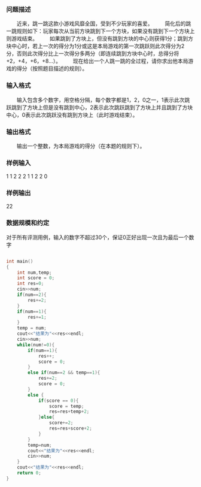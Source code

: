 
###  问题描述
　　近来，跳一跳这款小游戏风靡全国，受到不少玩家的喜爱。
　　简化后的跳一跳规则如下：玩家每次从当前方块跳到下一个方块，如果没有跳到下一个方块上则游戏结束。
　　如果跳到了方块上，但没有跳到方块的中心则获得1分；跳到方块中心时，若上一次的得分为1分或这是本局游戏的第一次跳跃则此次得分为2分，否则此次得分比上一次得分多两分（即连续跳到方块中心时，总得分将+2，+4，+6，+8...）。
　　现在给出一个人跳一跳的全过程，请你求出他本局游戏的得分（按照题目描述的规则）。
### 输入格式
　　输入包含多个数字，用空格分隔，每个数字都是1，2，0之一，1表示此次跳跃跳到了方块上但是没有跳到中心，2表示此次跳跃跳到了方块上并且跳到了方块中心，0表示此次跳跃没有跳到方块上（此时游戏结束）。
### 输出格式
　　输出一个整数，为本局游戏的得分（在本题的规则下）。
### 样例输入
1 1 2 2 2 1 1 2 2 0
### 样例输出
22
### 数据规模和约定
对于所有评测用例，输入的数字不超过30个，保证0正好出现一次且为最后一个数字

```cpp

int main()
{
    int num,temp;
    int score = 0;
    int res=0;
    cin>>num;
    if(num==2){
        res+=2;
    }
    if(num==1){
        res+=1;
    }
    temp = num;
    cout<<"结果为"<<res<<endl;
    cin>>num;
    while(num!=0){
        if(num==1){
            res++;
            score = 0;
        }
        else if(num==2 && temp==1){
            res+=2;
            score = 0;
        }
        else {
            if(score == 0){
                score = temp;
                res=res+temp+2;
            }else{
                score+=2;
                res=res+score+2;
            }
        }
        temp=num;
        cout<<"结果为"<<res<<endl;
        cin>>num;
    }
    cout<<"结果为"<<res<<endl;
    return 0;
}
```